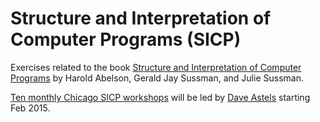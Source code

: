 # Structure and Interpretation of Computer Programs (SICP)

Exercises related to the book [Structure and Interpretation of Computer Programs](http://mitpress.mit.edu/sicp/) by Harold Abelson, Gerald Jay Sussman, and Julie Sussman. 

[Ten monthly Chicago SICP workshops](http://www.eventbrite.com/e/sicp-chicago-w-dave-astels-tickets-15525870296) will be led by [Dave Astels](http://twitter.com/dastels) starting Feb 2015.

